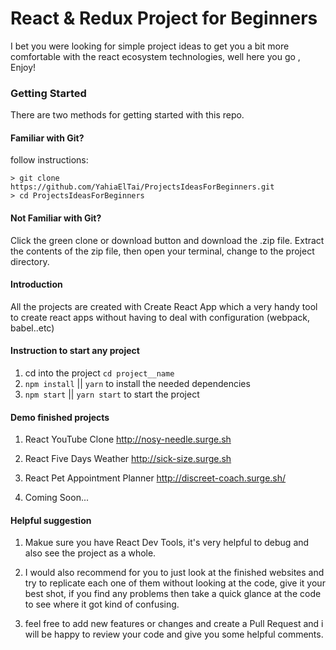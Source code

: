 # React & Redux Project for Beginners

I bet you were looking for simple project ideas to get you a bit more comfortable with the react ecosystem technologies, well here you go , Enjoy!

### Getting Started

There are two methods for getting started with this repo.

#### Familiar with Git?

follow instructions:

```
> git clone https://github.com/YahiaElTai/ProjectsIdeasForBeginners.git
> cd ProjectsIdeasForBeginners
```

#### Not Familiar with Git?

Click the green clone or download button and download the .zip file. Extract the contents of the zip file, then open your terminal, change to the project directory.

#### Introduction

All the projects are created with Create React App which a very handy tool to create react apps without having to deal with configuration (webpack, babel..etc)

#### Instruction to start any project

1. cd into the project `cd project__name`
2. `npm install` || `yarn` to install the needed dependencies
3. `npm start` || `yarn start` to start the project

#### Demo finished projects

1. React YouTube Clone http://nosy-needle.surge.sh

2. React Five Days Weather http://sick-size.surge.sh

3. React Pet Appointment Planner http://discreet-coach.surge.sh/

4. Coming Soon...

#### Helpful suggestion

1. Makue sure you have React Dev Tools, it's very helpful to debug and also see the project as a whole.

2. I would also recommend for you to just look at the finished websites and try to replicate each one of them without looking at the code, give it your best shot,
   if you find any problems then take a quick glance at the code to see where it got kind of confusing.

3. feel free to add new features or changes and create a Pull Request and i will be happy to review your code and give you some helpful comments.
